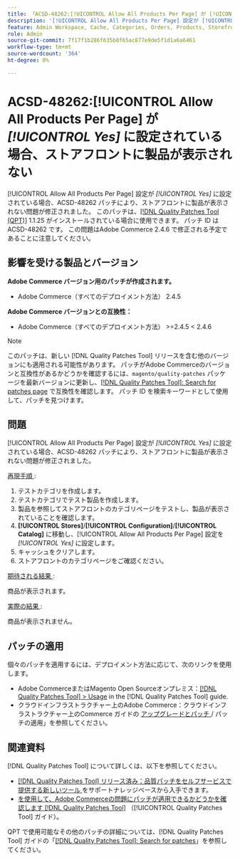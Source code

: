 ```yaml
---
title: 「ACSD-48262:[!UICONTROL Allow All Products Per Page] が [!UICONTROL Yes] に設定されている場合、ストアフロントに製品が表示されない」
description: '[!UICONTROL Allow All Products Per Page] 設定が [!UICONTROL Yes] に設定されている場合にストアフロントに商品が表示されないAdobe Commerceの問題を修正するために、ACSD-48262 パッチを適用してください。'
feature: Admin Workspace, Cache, Categories, Orders, Products, Storefront
role: Admin
source-git-commit: 7f17f1b286f635b8f65ac877e9de5f1d1a6a6461
workflow-type: tm+mt
source-wordcount: '364'
ht-degree: 0%

---
```


# ACSD-48262:[!UICONTROL Allow All Products Per Page] が *[!UICONTROL Yes]* に設定されている場合、ストアフロントに製品が表示されない

[!UICONTROL Allow All Products Per Page] 設定が *[!UICONTROL Yes]* に設定されている場合、ACSD-48262 パッチにより、ストアフロントに製品が表示されない問題が修正されました。 このパッチは、[[!DNL Quality Patches Tool (QPT)]](https://experienceleague.adobe.com/en/docs/commerce-knowledge-base/kb/announcements/commerce-announcements/magento-quality-patches-released-new-tool-to-self-serve-quality-patches) 1.1.25 がインストールされている場合に使用できます。 パッチ ID は ACSD-48262 です。 この問題はAdobe Commerce 2.4.6 で修正される予定であることに注意してください。

## 影響を受ける製品とバージョン

**Adobe Commerce バージョン用のパッチが作成されます。**

* Adobe Commerce（すべてのデプロイメント方法） 2.4.5

**Adobe Commerce バージョンとの互換性：**

* Adobe Commerce（すべてのデプロイメント方法） >=2.4.5 &lt; 2.4.6

>[!NOTE]
>
>このパッチは、新しい [!DNL Quality Patches Tool] リリースを含む他のバージョンにも適用される可能性があります。 パッチがAdobe Commerceのバージョンと互換性があるかどうかを確認するには、`magento/quality-patches` パッケージを最新バージョンに更新し、[[!DNL Quality Patches Tool]: Search for patches page](https://experienceleague.adobe.com/tools/commerce-quality-patches/index.html) で互換性を確認します。 パッチ ID を検索キーワードとして使用して、パッチを見つけます。

## 問題

[!UICONTROL Allow All Products Per Page] 設定が *[!UICONTROL Yes]* に設定されている場合、ACSD-48262 パッチにより、ストアフロントに製品が表示されない問題が修正されました。

<u> 再現手順 </u>:

1. テストカテゴリを作成します。
1. テストカテゴリでテスト製品を作成します。
1. 製品を参照してストアフロントのカテゴリページをテストし、製品が表示されていることを確認します。
1. **[!UICONTROL Stores]**/**[!UICONTROL Configuration]**/**[!UICONTROL Catalog]** に移動し、[!UICONTROL Allow All Products Per Page] 設定を *[!UICONTROL Yes]* に設定します。
1. キャッシュをクリアします。
1. ストアフロントのカテゴリページをご確認ください。

<u> 期待される結果 </u>:

商品が表示されます。

<u> 実際の結果 </u>:

商品が表示されません。

## パッチの適用

個々のパッチを適用するには、デプロイメント方法に応じて、次のリンクを使用します。

* Adobe CommerceまたはMagento Open Sourceオンプレミス：[[!DNL Quality Patches Tool] > Usage](https://experienceleague.adobe.com/docs/commerce-operations/tools/quality-patches-tool/usage.html) in the [!DNL Quality Patches Tool] guide.
* クラウドインフラストラクチャー上のAdobe Commerce：クラウドインフラストラクチャー上のCommerce ガイドの [ アップグレードとパッチ ](https://experienceleague.adobe.com/docs/commerce-cloud-service/user-guide/develop/upgrade/apply-patches.html)/ パッチの適用」を参照してください。


## 関連資料

[!DNL Quality Patches Tool] について詳しくは、以下を参照してください。

* [[!DNL Quality Patches Tool]  リリース済み：品質パッチをセルフサービスで提供する新しいツール ](https://experienceleague.adobe.com/en/docs/commerce-knowledge-base/kb/announcements/commerce-announcements/magento-quality-patches-released-new-tool-to-self-serve-quality-patches) をサポートナレッジベースから入手できます。
* [ を使用して、Adobe Commerceの問題にパッチが適用できるかどうかを確認します  [!DNL Quality Patches Tool]](/help/tools/quality-patches-tool/patches-available-in-qpt/check-patch-for-magento-issue-with-magento-quality-patches.md) （[!UICONTROL Quality Patches Tool] ガイド）。


QPT で使用可能なその他のパッチの詳細については、[!DNL Quality Patches Tool] ガイドの「[[!DNL Quality Patches Tool]: Search for patches](https://experienceleague.adobe.com/tools/commerce-quality-patches/index.html)」を参照してください。
